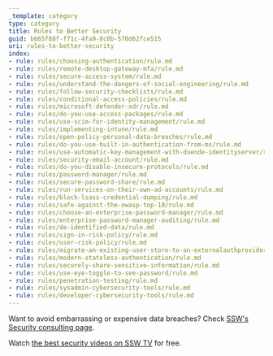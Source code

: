 ```yaml
---
_template: category
type: category
title: Rules to Better Security
guid: b665f88f-f71c-4fa9-8c8b-570d62fce515
uri: rules-to-better-security
index:
- rule: rules/choosing-authentication/rule.md
- rule: rules/remote-desktop-gateway-mfa/rule.md
- rule: rules/secure-access-system/rule.md
- rule: rules/understand-the-dangers-of-social-engineering/rule.md
- rule: rules/follow-security-checklists/rule.md
- rule: rules/conditional-access-policies/rule.md
- rule: rules/microsoft-defender-xdr/rule.md
- rule: rules/do-you-use-access-packages/rule.md
- rule: rules/use-scim-for-identity-management/rule.md
- rule: rules/implementing-intune/rule.md
- rule: rules/open-policy-personal-data-breaches/rule.md
- rule: rules/do-you-use-built-in-authentication-from-ms/rule.md
- rule: rules/use-automatic-key-management-with-duende-identityserver/rule.md
- rule: rules/security-email-account/rule.md
- rule: rules/do-you-disable-insecure-protocols/rule.md
- rule: rules/password-manager/rule.md
- rule: rules/secure-password-share/rule.md
- rule: rules/run-services-on-their-own-ad-accounts/rule.md
- rule: rules/block-lsass-credential-dumping/rule.md
- rule: rules/safe-against-the-owasp-top-10/rule.md
- rule: rules/choose-an-enterprise-password-manager/rule.md
- rule: rules/enterprise-password-manager-auditing/rule.md
- rule: rules/de-identified-data/rule.md
- rule: rules/sign-in-risk-policy/rule.md
- rule: rules/user-risk-policy/rule.md
- rule: rules/migrate-an-existing-user-store-to-an-externalauthprovider/rule.md
- rule: rules/modern-stateless-authentication/rule.md
- rule: rules/securely-share-sensitive-information/rule.md
- rule: rules/use-eye-toggle-to-see-password/rule.md
- rule: rules/penetration-testing/rule.md
- rule: rules/sysadmin-cybersecurity-tools/rule.md
- rule: rules/developer-cybersecurity-tools/rule.md
---
```


Want to avoid embarrassing or expensive data breaches? Check [SSW's Security consulting page](https://www.ssw.com.au/consulting/security).

Watch [the best security videos on SSW TV](https://tv.ssw.com/category/security) for free.
